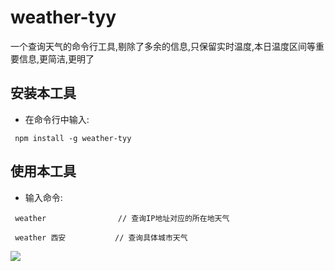 # weather-tyy
一个查询天气的命令行工具,剔除了多余的信息,只保留实时温度,本日温度区间等重要信息,更简洁,更明了

## 安装本工具

- 在命令行中输入:
```
 npm install -g weather-tyy 
```

## 使用本工具

- 输入命令:
```
 weather                // 查询IP地址对应的所在地天气
```

```
 weather 西安           // 查询具体城市天气
```

![](https://upload-images.jianshu.io/upload_images/3429455-90447250fe87053f.png?imageMogr2/auto-orient/strip%7CimageView2/2/w/1240)
